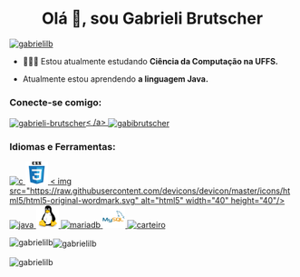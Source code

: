 <h1 align="center">Olá 👋, sou Gabrieli Brutscher</h1>
<p align="left"> <a href="https://github.com/ryo-ma/github-profile-trophy "><img src="https://github-profile-trophy.vercel.app/?username=gabrielilb" alt="gabrielilb" /></a> </p>

- 👩🏻‍🎓 Estou atualmente estudando **Ciência da Computação na UFFS.**

- Atualmente estou aprendendo **a linguagem Java.**

<h3 align="left">Conecte-se comigo:</h3>
<p align="left">
<a href="https://linkedin.com/in/gabrieli-brutscher" target="blank"><img align="center" src="https://raw.githubusercontent.com/rahuldkjain/github-profile-readme-generator/master/src/images/icons/Social/linked-in-alt.svg" alt="gabrieli-brutscher" height="30" width="40" />< /a>
<a href="https://instagram.com/gabibrutscher" target="blank"><img align="center" src="https://raw.githubusercontent.com/rahuldkjain/github-profile-readme-generator /master/src/images/icons/Social/instagram.svg" alt="gabibrutscher" height="30" width="40" /></a>
</p>

<h3 align="left">Idiomas e Ferramentas:</h3>
<p align="left"> <a href="https://www.cprogramming.com/" target="_blank" rel="noreferrer"> <img src="https://raw.githubusercontent.com/ devicons/devicon/master/icons/c/c-original.svg" alt="c" width="40" height="40"/> </a> <a href="https://www.w3schools. com/css/" target="_blank" rel="noreferrer"> <img src="https://raw.githubusercontent.com/devicons/devicon/master/icons/css3/css3-original-wordmark.svg" alt ="css3" width="40" height="40"/> </a> <a href="https://www.w3.org/html/" target="_blank" rel="noreferrer"> < img src="https://raw.githubusercontent.com/devicons/devicon/master/icons/html5/html5-original-wordmark.svg" alt="html5" width="40" height="40"/> </a> <a href ="https://www.java.com" target="_blank" rel="noreferrer"> <img src="https://raw.githubusercontent.com/devicons/devicon/master/icons/java/java- original.svg" alt="java" width="40" height="40"/> </a> <a href="https://www.linux.org/" target="_blank" rel="noreferrer "> <img src="https://raw.githubusercontent.com/devicons/devicon/master/icons/linux/linux-original.svg" alt="linux" width="40" height="40"/> </a><a href="https://mariadb.org/" target="_blank" rel="noreferrer"> <img src="https://www.vectorlogo.zone/logos/mariadb/mariadb-icon.svg" alt="mariadb" width="40" height="40"/> </a> <a href="https://www.mysql.com/" target="_blank" rel="noreferrer"> <img src="https://raw.githubusercontent.com/devicons/devicon/master/icons/mysql/mysql-original-wordmark.svg" alt="mysql" width="40" height="40"/> </ a> <a href="https://postman.com" target="_blank" rel="noreferrer"> <img src="https://www.vectorlogo.zone/logos/getpostman/getpostman-icon.svg" alt="carteiro" largura="40" altura="40"/> </a> </p>

<p><img align="left" src="https://github-readme-stats.vercel.app/api/top-langs?username=gabrielilb&show_icons=true&locale=en&layout=compact" alt="gabrielilb" /> </p>

<p> <img align="center" src="https://github-readme-stats.vercel.app/api?username=gabrielilb&show_icons=true&locale=en" alt="gabrielilb" /> </p>

<p><img align="center" src="https://github-readme-streak-stats.herokuapp.com/?user=gabrielilb&" alt="gabrielilb" /></p>
